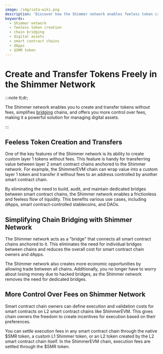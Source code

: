 ```yaml
---
image: /img/iota-wiki.png
description: 'Discover how the Shimmer network enables feeless token creation and transfers, simplifies chain bridging, and offers more control over fees, revolutionizing the management of digital assets.'
keywords:
  - Shimmer network
  - feeless token creation
  - chain bridging
  - digital assets
  - smart contract chains
  - dApps
  - $SMR token
---
```


# Create and Transfer Tokens Freely in the Shimmer Network

:::note tl;dr;

The Shimmer network enables you to create and transfer tokens without fees, simplifies [bridging](bridging.md) chains, and offers you
more control over fees, making it a powerful solution for managing digital assets.

:::

## Feeless Token Creation and Transfers

One of the key features of the Shimmer network is its ability to create custom layer 1 tokens without fees. This feature
is handy for transferring value between layer 2 smart contract chains anchored to the Shimmer network. For
example, the ShimmerEVM chain can wrap value into a custom layer 1 token and transfer it without fees to an address
controlled by another smart contract chain.

By eliminating the need to build, audit, and maintain dedicated bridges between smart contract chains, the Shimmer
network enables a frictionless and feeless flow of liquidity. This benefits various use cases, including dApps,
smart contract-controlled stablecoins, and DAOs.

## Simplifying Chain Bridging with Shimmer Network

The Shimmer network acts as a "bridge" that connects all smart contract chains anchored to it. This eliminates the need
for individual bridges between chains and reduces the overall cost for smart contract chain owners and dApps.

The Shimmer network also creates more economic opportunities by allowing trade between all chains. Additionally, you no
longer have to worry about losing money due to hacked bridges, as the Shimmer network removes the need for dedicated
bridges.

## More Control Over Fees on Shimmer Network

Smart contract chain owners can define execution and validation costs for smart contracts on L2 smart
contract chains like ShimmerEVM. This gives chain owners the freedom to create incentives for execution based on their
preferences.

You can settle execution fees in any smart contract chain through the native $SMR token, a custom L1 Shimmer token, or
an L2 token created by the L2 smart contract chain itself. In the ShimmerEVM chain, execution fees are settled through
the $SMR token.
